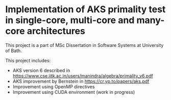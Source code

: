 # Implementation of AKS primality test in single-core, multi-core and many-core architectures

This project is a part of MSc Dissertation in Software Systems at University of Bath.

This project includes:
* AKS version 6 described in https://www.cse.iitk.ac.in/users/manindra/algebra/primality_v6.pdf
* AKS improvement by Bernstein in https://cr.yp.to/papers/aks.pdf
* Improvement using OpenMP directives
* Improvement using CUDA environment (work in progress)
